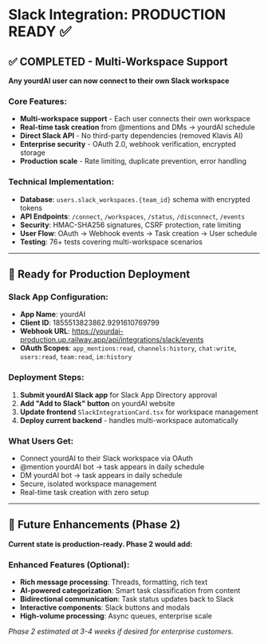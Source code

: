 # Slack Integration: PRODUCTION READY ✅

## ✅ COMPLETED - Multi-Workspace Support
**Any yourdAI user can now connect to their own Slack workspace**

### Core Features:
- **Multi-workspace support** - Each user connects their own workspace
- **Real-time task creation** from @mentions and DMs → yourdAI schedule
- **Direct Slack API** - No third-party dependencies (removed Klavis AI)
- **Enterprise security** - OAuth 2.0, webhook verification, encrypted storage
- **Production scale** - Rate limiting, duplicate prevention, error handling

### Technical Implementation:
- **Database**: `users.slack_workspaces.{team_id}` schema with encrypted tokens
- **API Endpoints**: `/connect`, `/workspaces`, `/status`, `/disconnect`, `/events`
- **Security**: HMAC-SHA256 signatures, CSRF protection, rate limiting
- **User Flow**: OAuth → Webhook events → Task creation → User schedule
- **Testing**: 76+ tests covering multi-workspace scenarios

---

## 🚀 Ready for Production Deployment

### Slack App Configuration:
- **App Name**: yourdAI
- **Client ID**: 1855513823862.9291610769799  
- **Webhook URL**: https://yourdai-production.up.railway.app/api/integrations/slack/events
- **OAuth Scopes**: `app_mentions:read`, `channels:history`, `chat:write`, `users:read`, `team:read`, `im:history`

### Deployment Steps:
1. **Submit yourdAI Slack app** for Slack App Directory approval
2. **Add "Add to Slack" button** on yourdAI website  
3. **Update frontend** `SlackIntegrationCard.tsx` for workspace management
4. **Deploy current backend** - handles multi-workspace automatically

### What Users Get:
- Connect yourdAI to their Slack workspace via OAuth
- @mention yourdAI bot → task appears in daily schedule  
- DM yourdAI bot → task appears in daily schedule
- Secure, isolated workspace management
- Real-time task creation with zero setup

---

## 🔄 Future Enhancements (Phase 2)

**Current state is production-ready. Phase 2 would add:**

### Enhanced Features (Optional):
- **Rich message processing**: Threads, formatting, rich text
- **AI-powered categorization**: Smart task classification from content
- **Bidirectional communication**: Task status updates back to Slack
- **Interactive components**: Slack buttons and modals
- **High-volume processing**: Async queues, enterprise scale

*Phase 2 estimated at 3-4 weeks if desired for enterprise customers.*